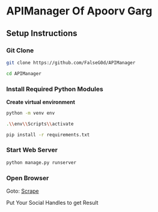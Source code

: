 # APIManager Of Apoorv Garg

## Setup Instructions

### Git Clone

```bash
git clone https://github.com/FalseG0d/APIManager

cd APIManager
```

### Install Required Python Modules


**Create virtual environment**

```bash
python -m venv env

.\\env\\Scripts\\activate
```

```bash
pip install -r requirements.txt
```
### Start Web Server

```bash
python manage.py runserver
```

### Open Browser

Goto: [Scrape](http://127.0.0.1:8000/scrape/)

Put Your Social Handles to get Result